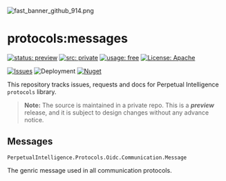 ![fast_banner_github_914.png](https://en.gravatar.com/userimage/152742631/4ab9cb340649391354d65b592b744114.png)

# protocols:messages
[![status: preview](https://img.shields.io/badge/status-preview-yellow)]()
[![src: private](https://img.shields.io/badge/src-private-red)]()
[![usage: free](https://img.shields.io/badge/usage-free-green)]()
[![License: Apache](https://img.shields.io/badge/License-Apache-yellow.svg)](https://opensource.org/licenses/MIT)

[![Issues](https://img.shields.io/github/issues/perpetualintelligence/protocols)](https://github.com/perpetualintelligence/protocols/issues)
![Deployment](https://vsrm.dev.azure.com/perpetualintelligence/_apis/public/Release/badge/4c5f1531-e837-40e9-9e5e-47abaa3fab37/2/2)
[![Nuget](https://img.shields.io/nuget/vpre/PerpetualIntelligence.Protocols)](https://www.nuget.org/packages/PerpetualIntelligence.Protocols)

This repository tracks issues, requests and docs for Perpetual Intelligence `protocols` library.

> **Note:** The source is maintained in a private repo. This is a ***preview*** release, and it is subject to design changes without any advance notice.

## Messages
`PerpetualIntelligence.Protocols.Oidc.Communication.Message`

The genric message used in all communication protocols.
